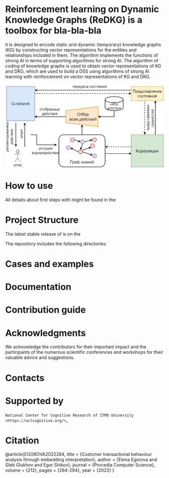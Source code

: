 <!---.. image:: /docs/img/gefest_logo.png
   :alt: Logo of GEFEST framework
--->

<!---
.. start-badges
.. list-table::
   :stub-columns: 1

   * - docs
     - |docs|
   * - license
     - | |license|
   * - support
     - | |tg|

.. end-badges
--->

**Re**inforcement learning on **D**ynamic **K**nowledge **G**raphs (**ReDKG**) is a toolbox for bla-bla-bla
==========

it is designed to encode static and dynamic (temporary) knowledge graphs (KG) by constructing vector representations for the entities and relationships included in them. 
The algorithm implements the functions of strong AI in terms of supporting algorithms for strong AI. The algorithm of coding of knowledge graphs is used to obtain vector representations of KG and DKG, which are used to build a DSS using algorithms of strong AI learning with reinforcement on vector representations of KG and DKG.

![plot](/docs/img/lib_schema.png)


How to use
==========

All details about first steps with  might be found in the 
<!---
`quick start guide <https://gefest.readthedocs.io/en/latest/gefest/quickstart.html>`__
and in the `tutorial for novices  </docs/tutorials/sample.rst>`__
--->

Project Structure
=================

The latest stable release of  is on the

The repository includes the following directories:

<!---
* Package `core <https://github.com/ITMO-NSS-team/GEFEST/tree/main/gefest/core>`__  contains the main classes and scripts. It is the *core* of GEFEST framework;
* Package `cases <https://github.com/ITMO-NSS-team/GEFEST/tree/main/cases>`__ includes several *how-to-use-cases* where you can start to discover how GEFEST works;
* All *unit and integration tests* can be observed in the `test <https://github.com/ITMO-NSS-team/GEFEST/tree/main/test>`__ directory;
* The sources of the documentation are in the `docs <https://github.com/ITMO-NSS-team/GEFEST/tree/main/docs>`__.
--->

Cases and examples
==================
<!---
- `Experiments <https://github.com/ITMO-NSS-team/GEFEST-paper-experiments>`__ with various real and synthetic cases
- `Case <https://github.com/ITMO-NSS-team/rbc-traps-generative-design>`__ devoted to the red blood cell traps design.
--->

Documentation
=============
<!---
Detailed information and description of GEFEST framework is available in the `Read the Docs <https://gefest.readthedocs.io/en/latest/>`__
--->

Contribution guide
==================
<!---
The contribution guide is available in the `page <https://gefest.readthedocs.io/en/latest/contribution.html>`__
--->

Acknowledgments
===============

We acknowledge the contributors for their important impact and the participants of the numerous scientific conferences
and workshops for their valuable advice and suggestions.

Contacts
========
<!---
* `Telegram channel for solving problems and answering questions on GEFEST <https://t.me/gefest_helpdesk>`_
* `Natural System Simulation Team <https://itmo-nss-team.github.io/>`_
* `Newsfeed <https://t.me/NSS_group>`_
* `Youtube channel <https://www.youtube.com/channel/UC4K9QWaEUpT_p3R4FeDp5jA>`_
--->

Supported by
============

`National Center for Cognitive Research of ITMO University <https://actcognitive.org/>`_

Citation
========
@article{EGOROVA2022284,
title = {Customer transactional behaviour analysis through embedding interpretation},
author = {Elena Egorova and Gleb Glukhov and Egor Shikov},
journal = {Procedia Computer Science},
volume = {212},
pages = {284-294},
year = {2022}
}

<!---
.. |docs| image:: https://readthedocs.org/projects/gefest/badge/?version=latest
   :target: https://gefest.readthedocs.io/en/latest/?badge=latest
   :alt: Documentation Status

.. |license| image:: https://img.shields.io/github/license/ITMO-NSS-team/GEFEST
   :alt: Supported Python Versions
   :target: ./LICENSE.md

.. |tg| image:: https://img.shields.io/badge/Telegram-Group-blue.svg
   :target: https://t.me/gefest_helpdesk
   :alt: Telegram Chat
--->
